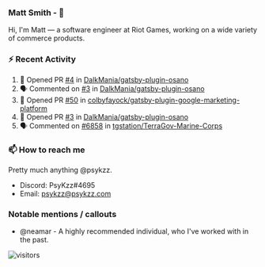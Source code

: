 <!--
[![PsyKzz's github stats](https://github-readme-stats.vercel.app/api?username=psykzz&show_icons=true)](https://github.com/anuraghazra/github-readme-stats)
-->

### Matt Smith - 👋
Hi, I'm Matt — a software engineer at Riot Games, working on a wide variety of commerce products.

### ⚡ Recent Activity

<!--START_SECTION:activity-->
1. 💪 Opened PR [#4](https://github.com/DalkMania/gatsby-plugin-osano/pull/4) in [DalkMania/gatsby-plugin-osano](https://github.com/DalkMania/gatsby-plugin-osano)
2. 🗣 Commented on [#3](https://github.com/DalkMania/gatsby-plugin-osano/issues/3) in [DalkMania/gatsby-plugin-osano](https://github.com/DalkMania/gatsby-plugin-osano)
3. 💪 Opened PR [#50](https://github.com/colbyfayock/gatsby-plugin-google-marketing-platform/pull/50) in [colbyfayock/gatsby-plugin-google-marketing-platform](https://github.com/colbyfayock/gatsby-plugin-google-marketing-platform)
4. 💪 Opened PR [#3](https://github.com/DalkMania/gatsby-plugin-osano/pull/3) in [DalkMania/gatsby-plugin-osano](https://github.com/DalkMania/gatsby-plugin-osano)
5. 🗣 Commented on [#6858](https://github.com/tgstation/TerraGov-Marine-Corps/issues/6858) in [tgstation/TerraGov-Marine-Corps](https://github.com/tgstation/TerraGov-Marine-Corps)
<!--END_SECTION:activity-->


### 📫 How to reach me

Pretty much anything @psykzz.

- Discord: PsyKzz#4695
- Email: psykzz@psykzz.com


### Notable mentions / callouts

 - @neamar - A highly recommended individual, who I've worked with in the past.


![visitors](https://visitor-badge.glitch.me/badge?page_id=psykzz/psykzz)


